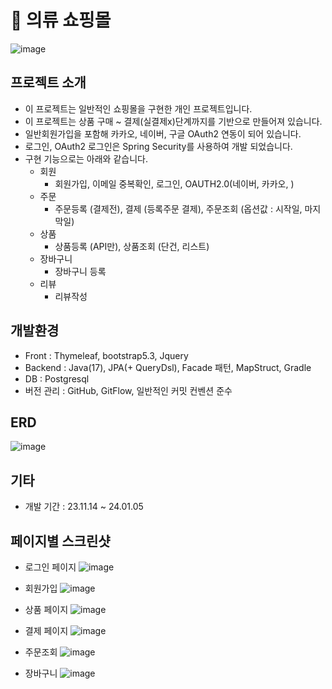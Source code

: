 # 👕 의류 쇼핑몰
![image](https://github.com/jeonmoo/shoppingmall/assets/86511348/64133731-2767-4732-a65c-19eedc456763 "메인페이지 이미지")

<!--
테스트 계정
**id : test@test.com**  
**pw : test!@#$**
-->

## 프로젝트 소개
- 이 프로젝트는 일반적인 쇼핑몰을 구현한 개인 프로젝트입니다.
- 이 프로젝트는 상품 구매 ~ 결제(실결제x)단계까지를 기반으로 만들어져 있습니다.
- 일반회원가입을 포함해 카카오, 네이버, 구글 OAuth2 연동이 되어 있습니다.
- 로그인, OAuth2 로그인은 Spring Security를 사용하여 개발 되었습니다.
- 구현 기능으로는 아래와 같습니다.
    - 회원
        - 회원가입, 이메일 중복확인, 로그인, OAUTH2.0(네이버, 카카오, )
    - 주문
        - 주문등록 (결제전), 결제 (등록주문 결제), 주문조회 (옵션값 : 시작일, 마지막일)
    - 상품
        - 상품등록 (API만), 상품조회 (단건, 리스트)
    - 장바구니
        - 장바구니 등록
    - 리뷰
        - 리뷰작성

## 개발환경
- Front : Thymeleaf, bootstrap5.3, Jquery
- Backend : Java(17), JPA(+ QueryDsl), Facade 패턴, MapStruct, Gradle
- DB : Postgresql
- 버전 관리 : GitHub, GitFlow, 일반적인 커밋 컨벤션 준수

## ERD
![image](https://github.com/jeonmoo/shoppingmall/assets/86511348/07344468-f20a-4963-a107-d3bb850f96f4)

## 기타
- 개발 기간 : 23.11.14 ~ 24.01.05

## 페이지별 스크린샷
- 로그인 페이지
![image](https://github.com/jeonmoo/shoppingmall/assets/86511348/54e76faf-642d-482b-95ec-44b343e37380)

- 회원가입
![image](https://github.com/jeonmoo/shoppingmall/assets/86511348/af4f38a0-95d1-438b-b0ff-5b7eb4893997)

- 상품 페이지
![image](https://github.com/jeonmoo/shoppingmall/assets/86511348/0b7046fa-97d4-45bf-8860-df066f503cbf)

- 결제 페이지
![image](https://github.com/jeonmoo/shoppingmall/assets/86511348/cedffde4-f8b2-4c44-8ea3-29029a37c48a)

- 주문조회
![image](https://github.com/jeonmoo/shoppingmall/assets/86511348/b007483d-ec6b-4055-95a2-98afc0717840)

- 장바구니
![image](https://github.com/jeonmoo/shoppingmall/assets/86511348/442d6733-38f4-4cf5-b953-e3b615c2a2dd)
